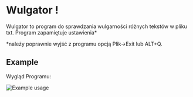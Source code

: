 # Wulgator !

Wulgator to program do sprawdzania wulgarności różnych tekstów w pliku txt.
Program zapamiętuje ustawienia*

*należy poprawnie wyjść z programu opcją Plik->Exit lub ALT+Q.

## Example

Wygląd Programu:

![Example usage](http://i.imgur.com/uGPSm.png)

